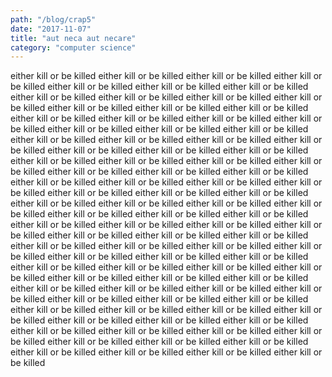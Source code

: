 ```yaml
---
path: "/blog/crap5"
date: "2017-11-07"
title: "aut neca aut necare"
category: "computer science"
---
```

either kill or be killed
either kill or be killed
either kill or be killed
either kill or be killed
either kill or be killed
either kill or be killed
either kill or be killed
either kill or be killed
either kill or be killed
either kill or be killed
either kill or be killed
either kill or be killed
either kill or be killed
either kill or be killed
either kill or be killed
either kill or be killed
either kill or be killed
either kill or be killed
either kill or be killed
either kill or be killed
either kill or be killed
either kill or be killed
either kill or be killed
either kill or be killed
either kill or be killed
either kill or be killed
either kill or be killed
either kill or be killed
either kill or be killed
either kill or be killed
either kill or be killed
either kill or be killed
either kill or be killed
either kill or be killed
either kill or be killed
either kill or be killed
either kill or be killed
either kill or be killed
either kill or be killed
either kill or be killed
either kill or be killed
either kill or be killed
either kill or be killed
either kill or be killed
either kill or be killed
either kill or be killed
either kill or be killed
either kill or be killed
either kill or be killed
either kill or be killed
either kill or be killed
either kill or be killed
either kill or be killed
either kill or be killed
either kill or be killed
either kill or be killed
either kill or be killed
either kill or be killed
either kill or be killed
either kill or be killed
either kill or be killed
either kill or be killed
either kill or be killed
either kill or be killed
either kill or be killed
either kill or be killed
either kill or be killed
either kill or be killed
either kill or be killed
either kill or be killed
either kill or be killed
either kill or be killed
either kill or be killed
either kill or be killed
either kill or be killed
either kill or be killed
either kill or be killed
either kill or be killed
either kill or be killed
either kill or be killed
either kill or be killed
either kill or be killed
either kill or be killed
either kill or be killed
either kill or be killed
either kill or be killed
either kill or be killed
either kill or be killed
either kill or be killed
either kill or be killed
either kill or be killed
either kill or be killed
either kill or be killed
either kill or be killed
either kill or be killed